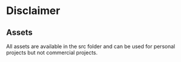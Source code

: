 # Disclaimer 

## Assets 

All assets are available in the src folder and can be used for personal projects but not commercial projects.